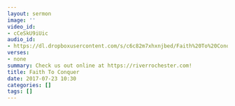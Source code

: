```yaml
---
layout: sermon
image: ''
video_id:
- cCeSkU9iUic
audio_id:
- https://dl.dropboxusercontent.com/s/c6c82m7xhxnjbed/Faith%20To%20Conquer.mp3?dl=0
verses:
- none
summary: Check us out online at https://riverrochester.com!
title: Faith To Conquer
date: 2017-07-23 10:30
categories: []
tags: []
---
```

